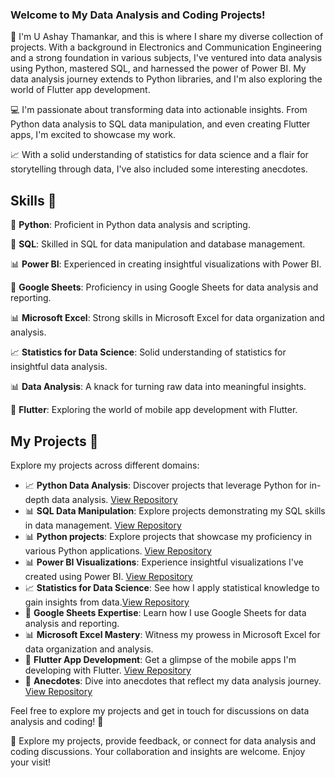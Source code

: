 ### Welcome to My Data Analysis and Coding Projects!

👋 I'm U Ashay Thamankar, and this is where I share my diverse collection of projects. With a background in Electronics and Communication Engineering and a strong foundation in various subjects, I've ventured into data analysis using Python, mastered SQL, and harnessed the power of Power BI. My data analysis journey extends to Python libraries, and I'm also exploring the world of Flutter app development.

💻 I'm passionate about transforming data into actionable insights. From Python data analysis to SQL data manipulation, and even creating Flutter apps, I'm excited to showcase my work.

📈 With a solid understanding of statistics for data science and a flair for storytelling through data, I've also included some interesting anecdotes.

## Skills 🚀

🐍 **Python**: Proficient in Python data analysis and scripting.

💼 **SQL**: Skilled in SQL for data manipulation and database management.

📊 **Power BI**: Experienced in creating insightful visualizations with Power BI.

📗 **Google Sheets**: Proficiency in using Google Sheets for data analysis and reporting.

📊 **Microsoft Excel**: Strong skills in Microsoft Excel for data organization and analysis.

📈 **Statistics for Data Science**: Solid understanding of statistics for insightful data analysis.

📊 **Data Analysis**: A knack for turning raw data into meaningful insights.

📱 **Flutter**: Exploring the world of mobile app development with Flutter.

## My Projects 📗

Explore my projects across different domains:

- 📈 **Python Data Analysis**: Discover projects that leverage Python for in-depth data analysis. [View Repository](https://github.com/ashay-thamankar/data_analysis)
- 📊 **SQL Data Manipulation**: Explore projects demonstrating my SQL skills in data management. [View Repository](https://github.com/ashay-thamankar/SQL_Projects)
- 📊 **Python projects**: Explore projects that showcase my proficiency in various Python applications. [View Repository](https://github.com/ashay-thamankar/python_projects)
- 📊 **Power BI Visualizations**: Experience insightful visualizations I've created using Power BI. [View Repository](https://github.com/ashay-thamankar/power_bi_projects)
- 📈 **Statistics for Data Science**: See how I apply statistical knowledge to gain insights from data.[View Repository](https://github.com/ashay-thamankar/Statistical_Insights)
- 📗 **Google Sheets Expertise**: Learn how I use Google Sheets for data analysis and reporting.
- 📊 **Microsoft Excel Mastery**: Witness my prowess in Microsoft Excel for data organization and analysis.
- 📱 **Flutter App Development**: Get a glimpse of the mobile apps I'm developing with Flutter. [View Repository](https://github.com/ashay-thamankar/flutter_projects)
- 📒 **Anecdotes**: Dive into anecdotes that reflect my data analysis journey. [View Repository](https://github.com/ashay-thamankar/anecdotes)

Feel free to explore my projects and get in touch for discussions on data analysis and coding! 💬

🌟 Explore my projects, provide feedback, or connect for data analysis and coding discussions. Your collaboration and insights are welcome. Enjoy your visit!
